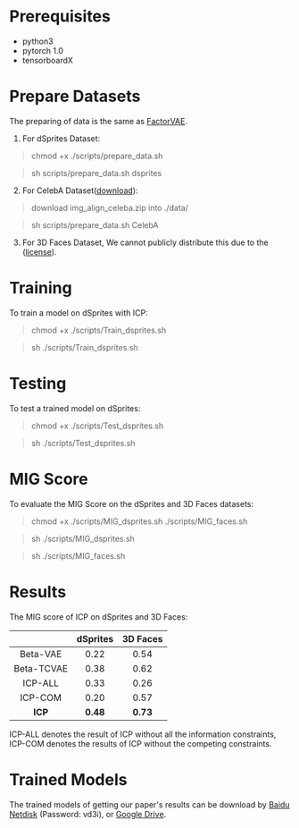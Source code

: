 # Prerequisites
- python3
- pytorch 1.0
- tensorboardX

# Prepare Datasets
The preparing of data is the same as [FactorVAE](https://github.com/1Konny/FactorVAE).

1. For dSprites Dataset:

> chmod +x ./scripts/prepare_data.sh

> sh scripts/prepare_data.sh dsprites

2. For CelebA Dataset([download](http://mmlab.ie.cuhk.edu.hk/projects/CelebA.html)):

> download img_align_celeba.zip into ./data/

> sh scripts/prepare_data.sh CelebA

3. For 3D Faces Dataset, We cannot publicly distribute this due to the ([license](https://faces.dmi.unibas.ch/bfm/main.php?nav=1-2&id=downloads)).

# Training
To train a model on dSprites with ICP:
> chmod +x ./scripts/Train_dsprites.sh

> sh ./scripts/Train_dsprites.sh

# Testing
To test a trained model on dSprites:
> chmod +x ./scripts/Test_dsprites.sh

> sh ./scripts/Test_dsprites.sh

# MIG Score
To evaluate the MIG Score on the dSprites and 3D Faces datasets:
> chmod +x ./scripts/MIG_dsprites.sh ./scripts/MIG_faces.sh

> sh ./scripts/MIG_dsprites.sh

> sh ./scripts/MIG_faces.sh

# Results
The MIG score of ICP on dSprites and 3D Faces:

|          | dSprites | 3D Faces  |
|   :---:  |:--------:|:--------: |
|Beta-VAE  |0.22      |0.54       |
|Beta-TCVAE|0.38      |0.62       |
|ICP-ALL   |0.33      |0.26       |
|ICP-COM   |0.20      |0.57       |
|**ICP**   |**0.48**  |**0.73**   |

ICP-ALL denotes the result of ICP without all the information constraints, ICP-COM denotes the results of ICP without the competing constraints.

# Trained Models
The trained models of getting our paper's results can be download by [Baidu Netdisk](https://pan.baidu.com/s/1JLQrOvVWbWIXzu_A2l4Ccw) (Password: vd3i), or [Google Drive](https://drive.google.com/drive/folders/19mBHxAVYALPzIQLvvL0uU9-XMLEttBc6?usp=sharing).
